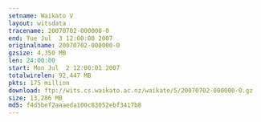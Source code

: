 ```yaml
---
setname: Waikato V
layout: witsdata
tracename: 20070702-000000-0
end: Tue Jul  3 12:00:00 2007
originalname: 20070702-000000-0
gzsize: 4,350 MB
len: 24:00:00
start: Mon Jul  2 12:00:01 2007
totalwirelen: 92,447 MB
pkts: 175 million
download: ftp://wits.cs.waikato.ac.nz/waikato/5/20070702-000000-0.gz
size: 13,286 MB
md5: f4d5bef2aaaeda100c83052ebf3417b8
---
```

